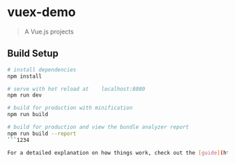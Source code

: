 # vuex-demo

> A Vue.js projects

## Build Setup

``` bash
# install dependencies
npm install

# serve with hot reload at    localhost:8080
npm run dev

# build for production with minification
npm run build

# build for production and view the bundle analyzer report
npm run build --report
```1234

For a detailed explanation on how things work, check out the [guide](http://vuejs-templates.github.io/webpack/) and [docs for vue-loader](http://vuejs.github.io/vue-loader).
